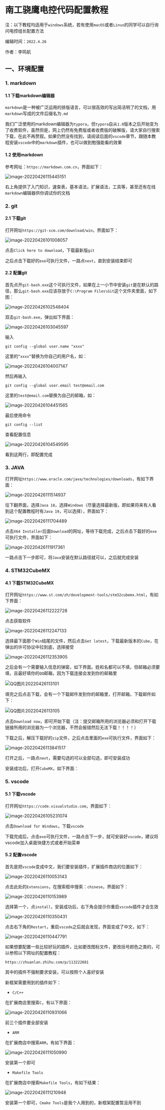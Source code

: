 # 南工骁鹰电控代码配置教程

注：以下教程均适用于`windows`系统，若有使用`macOS`或者`Linux`的同学可以自行询问电控组长配置方法

编辑时间：`2022.4.26`

作者：李鸣航

## 一、环境配置

### 1. markdown

#### 1.1 下载markdown编辑器

`markdown`是一种被广泛运用的排版语言，可以很高效的写出简洁明了的文档，用`markdown`写成的文件后缀名为`.md`

我们广泛使用的markdown编辑器为`typora`，但`typora`自从`1.0`版本之后开始变为了收费软件，虽然但是，网上仍然有免费版或者收费版的破解版，请大家自行搜索下载，在此不再赘叙。如果仍然没有找到，请阅读后面的`vscode`章节，跟随本教程安装`vscode`中的`markdown`插件，也可以做到勉强能看的效果

#### 1.2 使用markdown

参考网址：`https://markdown.com.cn`，界面如下：

![image-20220426115445151](pic/image-20220426115445151.png)

右上角提供了入门知识，速查表，基本语法，扩展语法，工具等，甚至还有在线`markdown`编辑器供你调试你的文档

### 2. git

#### 2.1 下载git

打开网址`https://git-scm.com/download/win`，界面如下：

![image-20220426101008057](pic/image-20220426101008057.png)

点击`Click here to download`，下载最新版`git`

之后点击下载好的`exe`可执行文件，一路点`next`，直到安装结束即可

#### 2.2 配置git

首先点开`git-bash.exe`这个可执行文件，如果在上一小节中安装`git`是在默认的路径，那么`git-bash.exe`应该存放于`C:\Program Files\Git`这个文件夹里面，如下图：

![image-20220426102548404](pic/image-20220426102548404.png)

双击`git-bash.exe`，弹出如下界面：

![image-20220426103045597](pic/image-20220426103045597.png)

输入

`git config --global user.name "xxxx" `

这里的`“xxxx”`替换为你自己的用户名，如：

![image-20220426104007147](pic/image-20220426104007147.png)

然后再输入

`git config --global user.email test@email.com`

这里的`test@email.com`替换为自己的邮箱，如：

![image-20220426104451565](pic/image-20220426104451565.png)

最后使用命令

`git config --list`

查看配置信息

![image-20220426104549595](pic/image-20220426104549595.png)

看到这两行，即配置完成

### 3. JAVA

打开网址`https://www.oracle.com/java/technologies/downloads`，有如下界面：

![image-20220426111514937](pic/image-20220426111514937.png)

往下翻界面，选择`Java 18`，选择`Windows`（尽量选择最新版，即如果将来有人看到这个配置教程时有`Java 19`，可以选择），界面如下：

![image-20220426111704489](pic/image-20220426111704489.png)

点击`X64 Installer`后面`Download`的网址，等待下载完成，之后点击下载好的`exe`可执行文件，界面如下：

![image-20220426111917361](pic/image-20220426111917361.png)

一路点击下一步即可，将`Java`安装在默认路径就可以，之后就完成安装

### 4. STM32CubeMX

#### 4.1 下载STM32CubeMX

打开网址`https://www.st.com/zh/development-tools/stm32cubemx.html`，有如下界面：

![image-20220426112222728](pic/image-20220426112222728.png)

点击获取软件

![image-20220426112247133](pic/image-20220426112247133.png)

选择最下面那个`Win`结尾的文件，然后点击`Get latest`，下载最新版本的`Cube`，在弹出的许可协议中拉到底，选择接受

![image-20220426112353905](pic/image-20220426112353905.png)

之后会有一个需要输入信息的弹窗，如下界面。姓和名都可以不填，但邮箱必须要填，且最好填你的`QQ`邮箱，因为下载连接会发到你的邮箱里

![QQ图片20220426113101](pic/QQ图片20220426113101.png)

填完之后点击下载，会有一个下载邮件发到你的邮箱里，打开邮箱，下载邮件如下：

![QQ图片20220426113105](pic/QQ图片20220426113105.png)

点击`Download now`，即可开始下载（注：提交邮箱所用的浏览器必须和打开下载链接所用的浏览器为一个浏览器，不然会报错然后无法下载！！！！）

下载之后，解压下载好的`zip`文件，之后点击里面的`exe`可执行文件，界面如下：

![image-20220426113841517](pic/image-20220426113841517.png)

打开之后，一路点`next`，需要勾选的可以全部勾选，即可安装成功

安装成功后，打开`CubeMX`，如下界面：

### 5. vscode

#### 5.1 下载vscode

打开网址`https://code.visualstudio.com`，界面如下：

![image-20220426105231074](pic/image-20220426105231074.png)

点击`Download for Windows`，下载`vscode`

下载完成后，点击`exe`可执行文件，一路点击下一步，就可安装好`vscode`，建议将vscode加入桌面快捷方式或者开始菜单

#### 5.2 配置vscode

首先是把`vscode`变成中文，我们要安装插件，扩展插件商店的位置如下：

![image-20220426110053143](pic/image-20220426110053143.png)

点击此处的`Extensions`，在搜索框中搜索：`chinese`，界面如下：

![image-20220426110153989](pic/image-20220426110153989.png)

选择第一个，点`install`，安装成功后，右下角会提示你重启`vscode`插件才会生效

![image-20220426110350431](pic/image-20220426110350431.png)

点击右下角的`Restart`，重启`vscode`之后就会发现，界面变成了中文，如下：

![image-20220426110447791](pic/image-20220426110447791.png)

如果想要配置一些比较好玩的插件，比如更改图标文件，更改括号颜色之类的，可以参照以下网址的配置教程：

`https://zhuanlan.zhihu.com/p/113222681`

其中的插件不强制要求安装，可以按照个人喜好安装

新框架需要用到的插件如下：

-   `C/C++`

在扩展商店里搜索`C`，有以下界面：

![image-20220426110931066](pic/image-20220426110931066.png)

前三个插件要全部安装

-   `ARM`

在扩展商店中搜索`ARM`，有如下界面：

![image-20220426111050990](pic/image-20220426111050990.png)

安装第一个即可

-   `Makefile Tools`

在扩展商店中搜索`Makefile Tools`，有如下结果：

![image-20220426111210948](pic/image-20220426111210948.png)

安装第一个即可，`Cmake Tools`是我个人用到的，新框架配置暂且用不到

